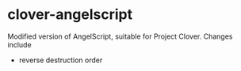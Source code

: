 clover-angelscript
==================

Modified version of AngelScript, suitable for Project Clover. Changes include

* reverse destruction order
